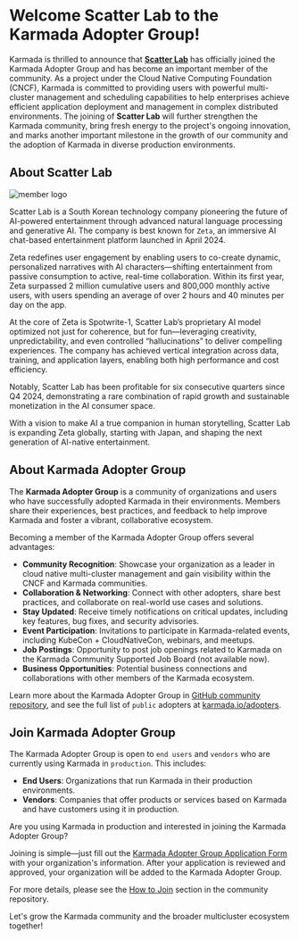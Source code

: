 # Welcome Scatter Lab to the Karmada Adopter Group!

Karmada is thrilled to announce that **[Scatter Lab](https://www.scatterlab.co.kr/ko)** has officially joined the 
Karmada Adopter Group and has become an important member of the community. As a project under the Cloud Native Computing 
Foundation (CNCF), Karmada is committed to providing users with powerful multi-cluster management and scheduling 
capabilities to help enterprises achieve efficient application deployment and management in complex distributed 
environments. The joining of **Scatter Lab** will further strengthen the Karmada community, bring fresh energy to the 
project's ongoing innovation, and marks another important milestone in the growth of our community and the adoption of 
Karmada in diverse production environments.

## About Scatter Lab

![member logo](../../static/img/supporters/scatterlab.png)

Scatter Lab is a South Korean technology company pioneering the future of AI-powered entertainment through advanced 
natural language processing and generative AI. The company is best known for `Zeta`, an immersive AI chat-based 
entertainment platform launched in April 2024.

Zeta redefines user engagement by enabling users to co-create dynamic, personalized narratives with AI 
characters—shifting entertainment from passive consumption to active, real-time collaboration. Within its first year, 
Zeta surpassed 2 million cumulative users and 800,000 monthly active users, with users spending an average of over 2 
hours and 40 minutes per day on the app.

At the core of Zeta is Spotwrite-1, Scatter Lab’s proprietary AI model optimized not just for coherence, but for 
fun—leveraging creativity, unpredictability, and even controlled “hallucinations” to deliver compelling experiences. 
The company has achieved vertical integration across data, training, and application layers, enabling both high 
performance and cost efficiency.

Notably, Scatter Lab has been profitable for six consecutive quarters since Q4 2024, demonstrating a rare combination of 
rapid growth and sustainable monetization in the AI consumer space.

With a vision to make AI a true companion in human storytelling, Scatter Lab is expanding Zeta globally, starting with 
Japan, and shaping the next generation of AI-native entertainment.

## About Karmada Adopter Group

The **Karmada Adopter Group** is a community of organizations and users who have successfully adopted Karmada in their 
environments. Members share their experiences, best practices, and feedback to help improve Karmada and foster a 
vibrant, collaborative ecosystem.

Becoming a member of the Karmada Adopter Group offers several advantages:

- **Community Recognition**: Showcase your organization as a leader in cloud native multi-cluster management and gain visibility within the CNCF and Karmada communities.
- **Collaboration & Networking**: Connect with other adopters, share best practices, and collaborate on real-world use cases and solutions.
- **Stay Updated**: Receive timely notifications on critical updates, including key features, bug fixes, and security advisories.
- **Event Participation**: Invitations to participate in Karmada-related events, including KubeCon + CloudNativeCon, webinars, and meetups.
- **Job Postings**: Opportunity to post job openings related to Karmada on the Karmada Community Supported Job Board (not available now).
- **Business Opportunities**: Potential business connections and collaborations with other members of the Karmada ecosystem.

Learn more about the Karmada Adopter Group in [GitHub community repository](https://github.com/karmada-io/community/tree/main/adopter-group), and see the full list of `public` adopters at [karmada.io/adopters](https://karmada.io/adopters).

## Join Karmada Adopter Group

The Karmada Adopter Group is open to `end users` and `vendors` who are currently using Karmada in `production`. This 
includes:

- **End Users**: Organizations that run Karmada in their production environments.
- **Vendors**: Companies that offer products or services based on Karmada and have customers using it in production.

Are you using Karmada in production and interested in joining the Karmada Adopter Group?

Joining is simple—just fill out the [Karmada Adopter Group Application Form](https://github.com/karmada-io/karmada/issues/4540) 
with your organization's information. After your application is reviewed and approved, your organization will be added
to the Karmada Adopter Group.

For more details, please see the [How to Join](https://github.com/karmada-io/community/tree/main/adopter-group#how-to-join) 
section in the community repository.

Let's grow the Karmada community and the broader multicluster ecosystem together!
